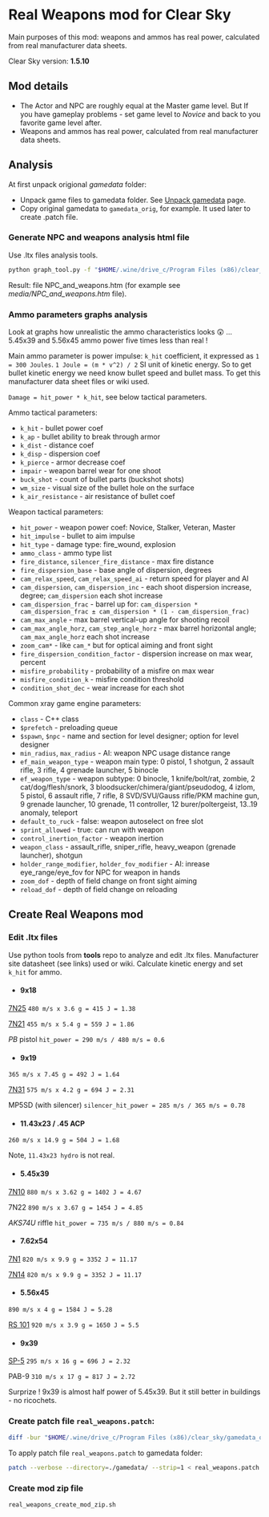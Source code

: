 # Real Weapons mod for Clear Sky

Main purposes of this mod: weapons and ammos has real power, calculated from real manufacturer data sheets.

Clear Sky version: **1.5.10**

## Mod details

* The Actor and NPC are roughly equal at the Master game level. But If you have gameplay problems - set game level to _Novice_ and back to you favorite game level after.
* Weapons and ammos has real power, calculated from real manufacturer data sheets.

## Analysis

At first unpack origional _gamedata_ folder:
* Unpack game files to gamedata folder. See [Unpack gamedata](https://github.com/stalker-tools/tools/blob/main/analysis_cs.md) page.
* Copy original gamedata to `gamedata_orig`, for example. It used later to create .patch file.

### Generate NPC and weapons analysis html file
Use .ltx files analysis tools.
```sh
python graph_tool.py -f "$HOME/.wine/drive_c/Program Files (x86)/clear_sky/gamedata" --head "NPC and weapons" > NPC_and_weapons.htm
```
Result: file NPC_and_weapons.htm (for example see _media/NPC_and_weapons.htm_ file).

### Ammo parameters graphs analysis

Look at graphs how unrealistic the ammo characteristics looks :astonished: ...
5.45x39 and 5.56x45 ammo power five times less than real !

Main ammo parameter is power impulse: `k_hit` coefficient, it expressed as `1 = 300 Joules`. `1 Joule = (m * v^2) / 2` SI unit of kinetic energy. So to get bullet kinetic energy we need know bullet speed and bullet mass. To get this manufacturer data sheet files or wiki used.

`Damage = hit_power * k_hit`, see below tactical parameters.

Ammo tactical parameters:
* `k_hit` - bullet power coef
* `k_ap` - bullet ability to break through armor
* `k_dist` - distance coef
* `k_disp` - dispersion coef
* `k_pierce` - armor decrease coef
* `impair` - weapon barrel wear for one shoot
* `buck_shot` - count of bullet parts (buckshot shots)
* `wm_size` - visual size of the bullet hole on the surface
* `k_air_resistance` - air resistance of bullet coef

Weapon tactical parameters:
* `hit_power` - weapon power coef: Novice, Stalker, Veteran, Master
* `hit_impulse` - bullet to aim impulse
* `hit_type` - damage type: fire_wound, explosion
* `ammo_class` - ammo type list
* `fire_distance`, `silencer_fire_distance` - max fire distance
* `fire_dispersion_base` - base angle of dispersion, degrees
* `cam_relax_speed`, `cam_relax_speed_ai` - return speed for player and AI
* `cam_dispersion`, `cam_dispersion_inc` - each shoot dispersion increase, degree; `cam_dispersion` each shot increase
* `cam_dispersion_frac` - barrel up for: `cam_dispersion * cam_dispersion_frac ± cam_dispersion * (1 - cam_dispersion_frac)`
* `cam_max_angle` - max barrel vertical-up angle for shooting recoil
* `cam_max_angle_horz`, `cam_step_angle_horz` - max barrel horizontal angle; `cam_max_angle_horz` each shot increase
* `zoom_cam*` - like `cam_*` but for optical aiming and front sight
* `fire_dispersion_condition_factor` - dispersion increase on max wear, percent
* `misfire_probability` - probability of a misfire on max wear
* `misfire_condition_k` - misfire condition threshold
* `condition_shot_dec` - wear increase for each shot

Common xray game engine parameters:
* `class` - C++ class
* `$prefetch` - preloading queue
* `$spawn`, `$npc` - name and section for level designer; option for level designer
* `min_radius`, `max_radius` - AI: weapon NPC usage distance range
* `ef_main_weapon_type` - weapon main type: 0 pistol, 1 shotgun, 2 assault rifle, 3 rifle, 4 grenade launcher, 5 binocle
* `ef_weapon_type` - weapon subtype: 0 binocle, 1 knife/bolt/rat, zombie, 2 cat/dog/flesh/snork, 3 bloodsucker/chimera/giant/pseudodog,
  4 izlom, 5 pistol, 6 assault rifle, 7 rifle, 8 SVD/SVU/Gauss rifle/PKM machine gun, 9 grenade launcher, 10 grenade,
  11 controller, 12 burer/poltergeist, 13..19 anomaly, teleport
* `default_to_ruck` - false: weapon autoselect on free slot
* `sprint_allowed` - true: can run with weapon
* `control_inertion_factor` - weapon inertion
* `weapon_class` - assault_rifle, sniper_rifle, heavy_weapon (grenade launcher), shotgun
* `holder_range_modifier`, `holder_fov_modifier` - AI: inrease eye_range/eye_fov for NPC for weapon in hands
* `zoom_dof` - depth of field change on front sight aiming
* `reload_dof` - depth of field change on reloading

## Create Real Weapons mod

### Edit .ltx files

Use python tools from **tools** repo to analyze and edit .ltx files. Manufacturer site datasheet (see links) used or wiki. Calculate kinetic energy and set `k_hit` for ammo.

* #### 9x18

[7N25](http://roe.ru/catalog/sukhoputnye-vosyka/strelkovoe-oruzhie/boepripasy-k-strelkovomu-oruzhiyu/7n25/)
`480 m/s x 3.6 g = 415 J = 1.38`

[7N21](http://roe.ru/catalog/sukhoputnye-vosyka/strelkovoe-oruzhie/boepripasy-k-strelkovomu-oruzhiyu/7n21/)
`455 m/s x 5.4 g = 559 J = 1.86`

_PB_ pistol
`hit_power = 290 m/s / 480 m/s = 0.6`

* #### 9x19

`365 m/s x 7.45 g = 492 J = 1.64`

[7N31](http://roe.ru/catalog/spetsialnye-sredstva/pistolety-pulemety/7n31/?ysclid=lka3r1txjf753431711)
`575 m/s x 4.2 g = 694 J = 2.31`

MP5SD (with silencer)
`silencer_hit_power = 285 m/s / 365 m/s = 0.78`

* #### 11.43x23 / .45 ACP

`260 m/s x 14.9 g = 504 J = 1.68`

Note, `11.43x23 hydro` is not real.

* #### 5.45x39

[7N10](http://roe.ru/catalog/sukhoputnye-vosyka/strelkovoe-oruzhie/boepripasy-k-strelkovomu-oruzhiyu/7n10/)
`880 m/s x 3.62 g = 1402 J = 4.67`

7N22
`890 m/s x 3.67 g = 1454 J = 4.85`

_AKS74U_ riffle
`hit_power = 735 m/s / 880 m/s = 0.84`

* #### 7.62x54

[7N1](http://roe.ru/catalog/sukhoputnye-vosyka/strelkovoe-oruzhie/boepripasy-k-strelkovomu-oruzhiyu/7n1/?ysclid=lka3f2ddgi944541407)
`820 m/s x 9.9 g = 3352 J = 11.17`

[7N14](http://roe.ru/catalog/sukhoputnye-vosyka/strelkovoe-oruzhie/boepripasy-k-strelkovomu-oruzhiyu/7n14/?ysclid=lka3bhwj9k255399763)
`820 m/s x 9.9 g = 3352 J = 11.17`

* #### 5.56x45

`890 m/s x 4 g = 1584 J = 5.28`

[RS 101](http://roe.ru/catalog/sukhoputnye-vosyka/strelkovoe-oruzhie/boepripasy-k-strelkovomu-oruzhiyu/rs-101/)
`920 m/s x 3.9 g = 1650 J = 5.5`

* #### 9x39

[SP-5](http://roe.ru/catalog/spetsialnye-sredstva/avtomaty2/as/)
`295 m/s x 16 g = 696 J = 2.32`

PAB-9
`310 m/s x 17 g = 817 J = 2.72`

Surprize ! 9x39 is almost half power of 5.45x39. But it still better in buildings - no ricochets.

### Create patch file `real_weapons.patch`:
```sh
diff -bur "$HOME/.wine/drive_c/Program Files (x86)/clear_sky/gamedata_orig" "$HOME/.wine/drive_c/Program Files (x86)/clear_sky/gamedata" > real_weapons.patch
```

To apply patch file `real_weapons.patch` to gamedata folder:
```sh
patch --verbose --directory=./gamedata/ --strip=1 < real_weapons.patch
```

### Create mod zip file
```sh
real_weapons_create_mod_zip.sh
```

